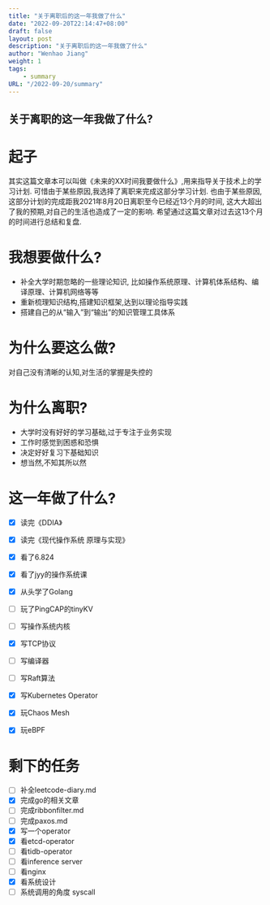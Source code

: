 ```yaml
---
title: "关于离职后的这一年我做了什么"
date: "2022-09-20T22:14:47+08:00"
draft: false
layout: post
description: "关于离职后的这一年我做了什么"
author: "Wenhao Jiang"
weight: 1
tags:
    - summary
URL: "/2022-09-20/summary"
--- 
```


关于离职的这一年我做了什么?
------

# 起子

其实这篇文章本可以叫做《未来的XX时间我要做什么》,用来指导关于技术上的学习计划.
可惜由于某些原因,我选择了离职来完成这部分学习计划.
也由于某些原因, 这部分计划的完成距我2021年8月20日离职至今已经近13个月的时间,
这大大超出了我的预期,对自己的生活也造成了一定的影响.
希望通过这篇文章对过去这13个月的时间进行总结和复盘.

# 我想要做什么?
- 补全大学时期忽略的一些理论知识, 比如操作系统原理、计算机体系结构、编译原理、计算机网络等等
- 重新梳理知识结构,搭建知识框架,达到以理论指导实践
- 搭建自己的从“输入”到“输出”的知识管理工具体系

# 为什么要这么做?
对自己没有清晰的认知,对生活的掌握是失控的


# 为什么离职?
- 大学时没有好好的学习基础,过于专注于业务实现
- 工作时感觉到困惑和恐惧
- 决定好好复习下基础知识
- 想当然,不知其所以然

# 这一年做了什么?
- [X] 读完《DDIA》
- [X] 读完《现代操作系统 原理与实现》
- [X] 看了6.824
- [X] 看了jyy的操作系统课
- [X] 从头学了Golang
- [ ] 玩了PingCAP的tinyKV
- [ ] 写操作系统内核
- [X] 写TCP协议
- [ ] 写编译器
- [ ] 写Raft算法
- [X] 写Kubernetes Operator
- [X] 玩Chaos Mesh
- [X] 玩eBPF


# 剩下的任务

- [ ] 补全leetcode-diary.md
- [X] 完成go的相关文章
- [ ] 完成ribbonfilter.md
- [ ] 完成paxos.md
- [X] 写一个operator
- [X] 看etcd-operator
- [ ] 看tidb-operator
- [ ] 看inference server
- [ ] 看nginx
- [X] 看系统设计
- [ ] 系统调用的角度 syscall